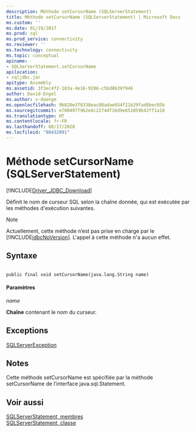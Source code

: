 ```yaml
---
description: Méthode setCursorName (SQLServerStatement)
title: Méthode setCursorName (SQLServerStatement) | Microsoft Docs
ms.custom: ''
ms.date: 01/19/2017
ms.prod: sql
ms.prod_service: connectivity
ms.reviewer: ''
ms.technology: connectivity
ms.topic: conceptual
apiname:
- SQLServerStatement.setCursorName
apilocation:
- sqljdbc.jar
apitype: Assembly
ms.assetid: 3f3ec4f2-103a-4e16-9206-c5bd8639f946
author: David-Engel
ms.author: v-daenge
ms.openlocfilehash: 9b820e378338eac88adae654f21b29fad8bec05b
ms.sourcegitcommit: e700497f962e4c2274df16d9e651059b42ff1a10
ms.translationtype: HT
ms.contentlocale: fr-FR
ms.lasthandoff: 08/17/2020
ms.locfileid: "88432091"
---
```

# <a name="setcursorname-method-sqlserverstatement"></a>Méthode setCursorName (SQLServerStatement)
[!INCLUDE[Driver_JDBC_Download](../../../includes/driver_jdbc_download.md)]

  Définit le nom de curseur SQL selon la chaîne donnée, qui est exécutée par les méthodes d'exécution suivantes.  
  
> [!NOTE]  
>  Actuellement, cette méthode n’est pas prise en charge par le [!INCLUDE[jdbcNoVersion](../../../includes/jdbcnoversion_md.md)]. L'appel à cette méthode n'a aucun effet.  
  
## <a name="syntax"></a>Syntaxe  
  
```  
  
public final void setCursorName(java.lang.String name)  
```  
  
#### <a name="parameters"></a>Paramètres  
 *name*  
  
 **Chaîne** contenant le nom du curseur.  
  
## <a name="exceptions"></a>Exceptions  
 [SQLServerException](../../../connect/jdbc/reference/sqlserverexception-class.md)  
  
## <a name="remarks"></a>Notes  
 Cette méthode setCursorName est spécifiée par la méthode setCursorName de l’interface java.sql.Statement.  
  
## <a name="see-also"></a>Voir aussi  
 [SQLServerStatement, membres](../../../connect/jdbc/reference/sqlserverstatement-members.md)   
 [SQLServerStatement, classe](../../../connect/jdbc/reference/sqlserverstatement-class.md)  
  
  
